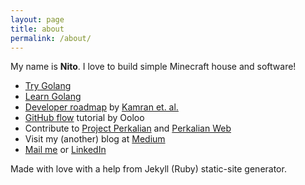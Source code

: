 ```yaml
---
layout: page
title: about
permalink: /about/
---
```


My name is **Nito**. I love to build simple Minecraft house and software!

- [Try Golang](https://go.dev/play/)
- [Learn Golang](https://go.dev/tour/welcome/1)
- [Developer roadmap](https://roadmap.sh/) by [Kamran et. al.](https://github.com/kamranahmedse)
- [GitHub flow](https://ooloo.io/project/github-flow/git-workflows) tutorial by Ooloo
- Contribute to [Project Perkalian](https://github.com/hamonangann/perkalian) and [Perkalian Web](https://github.com/hamonangann/perkalian-web)
- Visit my (another) blog at [Medium](https://hamonangan.medium.com)
- [Mail me](mailto:b.hamonangan.p@gmail.com) or [LinkedIn](linkedin.com/in/bornyto-hamonangan)

Made with love with a help from Jekyll (Ruby) static-site generator.